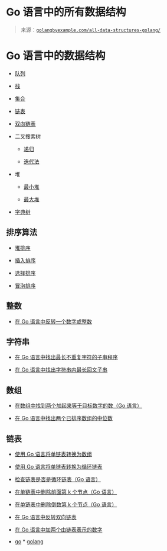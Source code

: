 <!--yml

分类：未分类

日期：2024-10-13 06:40:47

-->

# Go 语言中的所有数据结构

> 来源：[`golangbyexample.com/all-data-structures-golang/`](https://golangbyexample.com/all-data-structures-golang/)

# **Go 语言中的数据结构**

+   [队列](https://golangbyexample.com/queue-in-golang/)

+   [栈](https://golangbyexample.com/stack-in-golang/)

+   [集合](https://golangbyexample.com/set-implementation-in-golang/)

+   [链表](https://golangbyexample.com/singly-linked-list-in-golang/)

+   [双向链表](https://golangbyexample.com/doubly-linked-list-golang/)

+   二叉搜索树

    +   [递归](https://golangbyexample.com/binary-search-tree-in-go)

    +   [迭代法](https://golangbyexample.com/iterative-binary-search-tree-go/)

+   堆

    +   [最小堆](https://golangbyexample.com/minheap-in-golang/)

    +   [最大堆](https://golangbyexample.com/maxheap-in-golang/)

+   [字典树](https://golangbyexample.com/trie-implementation-in-go/)

## **排序算法**

+   [堆排序](https://golangbyexample.com/heapsort-in-golang)

+   [插入排序](https://golangbyexample.com/insertion-sort-in-go/)

+   [选择排序](https://golangbyexample.com/go-selection-sort/)

+   [冒泡排序](https://golangbyexample.com/go-bubble-sort/)

## 整数

+   [在 Go 语言中反转一个数字或整数](https://golangbyexample.com/reverse-number-golang/)

## 字符串

+   [在 Go 语言中找出最长不重复字符的子串程序](https://golangbyexample.com/longest-substring-without-repeating-characters-golang/)

+   [在 Go 语言中找出字符串内最长回文子串](https://golangbyexample.com/longest-palindromic-substring-go/)

## 数组

+   [在数组中找到两个加起来等于目标数字的数（Go 语言）](https://golangbyexample.com/target-sum-golang/)

+   [在 Go 语言中找出两个已排序数组的中位数](https://golangbyexample.com/medium-two-sorted-arrays-golang/)

## 链表

+   [使用 Go 语言将单链表转换为数组](https://golangbyexample.com/linked-list-array-go/)

+   [使用 Go 语言将单链表转换为循环链表](https://golangbyexample.com/single-linked-list-circular-golang/)

+   [检查链表是否是循环链表（Go 语言）](https://golangbyexample.com/linked-list-is-circular-go/)

+   [在单链表中删除前面第 k 个节点（Go 语言）](https://golangbyexample.com/kth-node-front-linked-list-golang/)

+   [在单链表中删除倒数第 k 个节点（Go 语言）](https://golangbyexample.com/delete-kth-node-back-linked-list-golang/)

+   [在 Go 语言中反转双向链表](https://golangbyexample.com/reverse-doubly-linked-list-golang/)

+   [在 Go 语言中加两个由链表表示的数字](https://golangbyexample.com/add-numbers-linked-list-golang/)

+   [go](https://golangbyexample.com/tag/go/) *   [golang](https://golangbyexample.com/tag/golang/)
